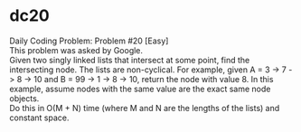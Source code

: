 # dc20
Daily Coding Problem: Problem #20 [Easy] \
This problem was asked by Google. \
Given two singly linked lists that intersect at some point, find the intersecting node. The lists are non-cyclical. For example, given A = 3 -> 7 -> 8 -> 10 and B = 99 -> 1 -> 8 -> 10, return the node with value 8. In this example, assume nodes with the same value are the exact same node objects. \
Do this in O(M + N) time (where M and N are the lengths of the lists) and constant space.
